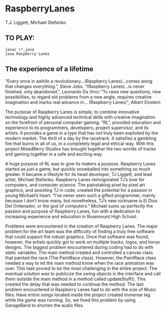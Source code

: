 # RaspberryLanes

T.J. Liggett, Michael Stefanko

## TO PLAY:
```
javac \*.java
java Raspberry Lanes
```


## The experience of a lifetime

“Every once in awhile a revolutionary...(Raspberry Lanes)...comes along that changes everything.”, Steve Jobs.
“(Raspberry Lanes)...is never finished, only abandoned.”, Leonardo Da Vinci 
"To raise new questions, new possibilities, to regard old problems from a new angle, requires creative imagination and marks real advance in... (Raspberry Lanes)", Albert Einstein 

The purpose of Raspberry Lanes is simple, to combine innovative technology and highly advanced technical skills with creative imagination on the forefront of personal computer gaming. “RL”, provided education and experience to its programmers, developers, project supervisor, and its artists. It provides a game in a type that has not truly been exploited by the modern market: The thrill of a day by the racetrack. It satisfies a gambling fire that burns in all of us, in a completely legal and ethical way. With this project MixedBerry Studios has brought together the two worlds of tracks and gaming together in a safe and exciting way.

A huge purpose of RL was to give its makers a purpose. Raspberry Lanes started as just a game, but quickly snowballed into something so much greater. It became a lifestyle for its head developer, TJ Liggett, and lead artist, Michael Stefanko. Raspberry Lanes reinvigorated TJ’s love for computers, and computer science. The painstaking pixel by pixel art graphics, and assisting TJ in code, created the potential for a passion in young Michael’s heart. “I’ve never seen such a gifted programmer, mainly because I don’t know many, but nonetheless, TJ’s new nickname is El Dios Del Ordenador, or the god of computers.” Michael sums up perfectly the passion and purpose of Raspberry Lanes, fun with a dedication to increasing experience and education in Rosemount High School. 
	
Problems were encountered in the creation of Raspberry Lanes. The major problem for the art team was the difficulty of finding a truly free software that could support the robust graphics. Once that software was found, however, the artists quickly got to work on multiple tracks, logos, and horse designs. The biggest problem encountered during coding had to do with static variables. The main method created and controlled a canvas class that painted the race (The PaintRace class). However, the PaintRace class needed a way to let the main method know when the race animation was over. This task proved to be the most challenging in the entire project. The eventual solution was to publicize the swing objects in the interface and call them outside the main method in a method called updateStuff(). This created the delay that was needed to continue the method. The last problem encountered in Raspberry Lanes had to do with the size of Music files. Have entire songs located inside the project created immense lag while the game was running. So, we fixed this problem by using GarageBand to shorten the audio files.




